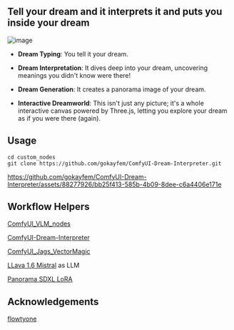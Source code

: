 ## Tell your dream and it interprets it and puts you inside your dream
![image](https://github.com/gokayfem/ComfyUI-Dream-Interpreter/assets/88277926/668985f9-9211-47f5-b489-22821c97c003)

- **Dream Typing**: You tell it your dream.

- **Dream Interpretation**: It dives deep into your dream, uncovering meanings you didn't know were there!

- **Dream Generation**: It creates a panorama image of your dream.

- **Interactive Dreamworld**: This isn't just any picture; it's a whole interactive canvas powered by Three.js, letting you explore your dream as if you were there (again).

## Usage
```
cd custom_nodes
git clone https://github.com/gokayfem/ComfyUI-Dream-Interpreter.git
```

https://github.com/gokayfem/ComfyUI-Dream-Interpreter/assets/88277926/bb25f413-585b-4b09-8dee-c6a4406e171e

## Workflow Helpers
[ComfyUI_VLM_nodes](https://github.com/gokayfem/ComfyUI_VLM_nodes)

[ComfyUI-Dream-Interpreter](https://github.com/gokayfem/ComfyUI-Dream-Interpreter)

[ComfyUI_Jags_VectorMagic](https://github.com/jags111/ComfyUI_Jags_VectorMagic)

[LLava 1.6 Mistral](https://huggingface.co/cjpais/llava-1.6-mistral-7b-gguf/resolve/main/llava-v1.6-mistral-7b.Q5_K_M.gguf?download=true) as LLM

[Panorama SDXL LoRA](https://civitai.com/models/118025/360redmond-a-360-view-panorama-lora-for-sd-xl-10)

## Acknowledgements
[flowtyone](https://github.com/flowtyone/ComfyUI-Flowty-TripoSR)
